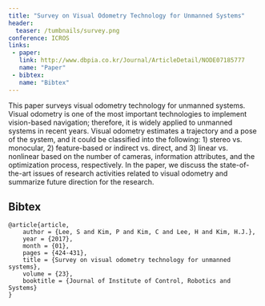 ```yaml
---
title: "Survey on Visual Odometry Technology for Unmanned Systems"
header:
  teaser: /tumbnails/survey.png
conference: ICROS
links: 
 - paper: 
   link: http://www.dbpia.co.kr/Journal/ArticleDetail/NODE07185777
   name: "Paper"
 - bibtex: 
   name: "Bibtex"
---
```


This paper surveys visual odometry technology for unmanned systems. Visual odometry is one of the most important technologies to implement vision-based navigation; therefore, it is widely applied to unmanned systems in recent years. Visual odometry estimates a trajectory and a pose of the system, and it could be classified into the following: 1) stereo vs. monocular, 2) feature-based or indirect vs. direct, and 3) linear vs. nonlinear based on the number of cameras, information attributes, and the optimization process, respectively. In the paper, we discuss the state-of-the-art issues of research activities related to visual odometry and summarize future direction for the research.

## Bibtex <a id="bibtex"></a>
```
@article{article,
	author = {Lee, S and Kim, P and Kim, C and Lee, H and Kim, H.J.},
	year = {2017},
	month = {01},
	pages = {424-431},
	title = {Survey on visual odometry technology for unmanned systems},
	volume = {23},
	booktitle = {Journal of Institute of Control, Robotics and Systems}
}
```

